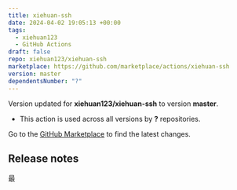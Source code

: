 ```yaml
---
title: xiehuan-ssh
date: 2024-04-02 19:05:13 +00:00
tags:
  - xiehuan123
  - GitHub Actions
draft: false
repo: xiehuan123/xiehuan-ssh
marketplace: https://github.com/marketplace/actions/xiehuan-ssh
version: master
dependentsNumber: "?"
---
```



Version updated for **xiehuan123/xiehuan-ssh** to version **master**.
- This action is used across all versions by **?** repositories.

Go to the [GitHub Marketplace](https://github.com/marketplace/actions/xiehuan-ssh) to find the latest changes.

## Release notes

最
